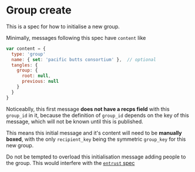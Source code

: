 # Group create

This is a spec for how to initialise a new group.

Minimally, messages following this spec have `content` like

```js
var content = {
  type: 'group'
  name: { set: 'pacific butts consortium' },  // optional
  tangles: {
    group: {
      root: null,
      previous: null
    }
  }
}
```

Noticeablly, this first message **does not have a recps field** with this `group_id` in it,
because the definition of `group_id` depends on the key of this message, which will not
be known until this is published.

This means this initial message and it's content will need to be **manually boxed**,
with the only `recipient_key` being the symmetric `group_key` for this new group.

Do not be tempted to overload this initialisation message adding people to the group.
This would interfere with the [`entrust` spec](../entrust/README.md)

